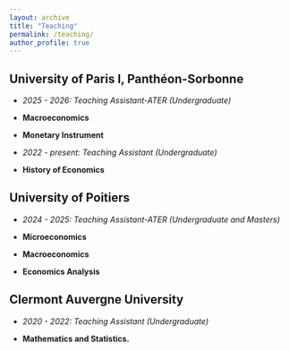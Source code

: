 ```yaml
---
layout: archive
title: "Teaching"
permalink: /teaching/
author_profile: true
---
```


## University of Paris I, Panthéon-Sorbonne 

 * *2025 - 2026: Teaching Assistant-ATER (Undergraduate)*
   
 * **Macroeconomics**
 * **Monetary Instrument**
   
* *2022 - present: Teaching Assistant (Undergraduate)*
  
 * **History of Economics**

## University of Poitiers

 * *2024 - 2025: Teaching Assistant-ATER (Undergraduate and Masters)*
  
 * **Microeconomics**
 * **Macroeconomics**
 * **Economics Analysis** 

 ## Clermont Auvergne University
 
* *2020 - 2022: Teaching Assistant (Undergraduate)*
 
 * **Mathematics and Statistics.**


